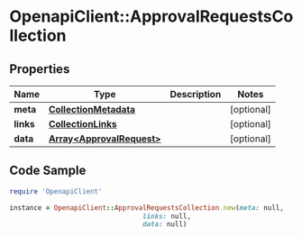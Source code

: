 # OpenapiClient::ApprovalRequestsCollection

## Properties

Name | Type | Description | Notes
------------ | ------------- | ------------- | -------------
**meta** | [**CollectionMetadata**](CollectionMetadata.md) |  | [optional] 
**links** | [**CollectionLinks**](CollectionLinks.md) |  | [optional] 
**data** | [**Array&lt;ApprovalRequest&gt;**](ApprovalRequest.md) |  | [optional] 

## Code Sample

```ruby
require 'OpenapiClient'

instance = OpenapiClient::ApprovalRequestsCollection.new(meta: null,
                                 links: null,
                                 data: null)
```



